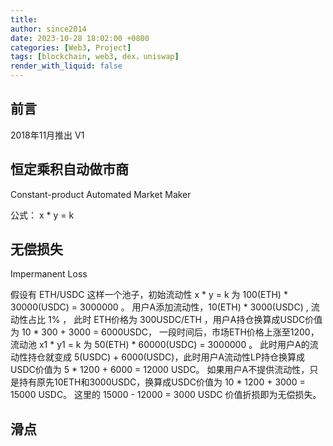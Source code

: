 ```yaml
---
title: 
author: since2014
date: 2023-10-28 18:02:00 +0800
categories: [Web3, Project]
tags: [blockchain, web3, dex，uniswap]
render_with_liquid: false
---
```


## 前言

2018年11月推出 V1

## 恒定乘积自动做市商

Constant-product Automated Market Maker

公式： x * y = k

## 无偿损失

Impermanent Loss

假设有 ETH/USDC 这样一个池子，初始流动性 x * y = k 为 100(ETH) * 30000(USDC) = 3000000 。
用户A添加流动性，10(ETH) * 3000(USDC) , 流动性占比 1% ， 此时 ETH价格为 300USDC/ETH ，用户A持仓换算成USDC价值为 10 * 300 + 3000 = 6000USDC，
一段时间后，市场ETH价格上涨至1200，流动池 x1 * y1 = k 为 50(ETH) * 60000(USDC) = 3000000 。
此时用户A的流动性持仓就变成 5(USDC) + 6000(USDC)，此时用户A流动性LP持仓换算成USDC价值为 5 * 1200 + 6000 = 12000 USDC。
如果用户A不提供流动性，只是持有原先10ETH和3000USDC，换算成USDC价值为 10 * 1200 + 3000 = 15000 USDC。
这里的 15000 - 12000 = 3000 USDC 价值折损即为无偿损失。

## 滑点
